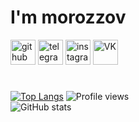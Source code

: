 # I'm **morozzov**

 [<img src='https://cdn.jsdelivr.net/npm/simple-icons@3.0.1/icons/github.svg' alt='github' height='40'>](https://github.com/morozzov) [<img src='https://cdn.jsdelivr.net/npm/simple-icons@3.0.1/icons/telegram.svg' alt='telegram' height='40'>](https://t.me/moroz_zov) [<img src='https://cdn.jsdelivr.net/npm/simple-icons@3.0.1/icons/instagram.svg' alt='instagram' height='40'>](https://www.instagram.com/_morozzov) [<img src='https://cdn.jsdelivr.net/npm/simple-icons@3.0.1/icons/vk.svg' alt='VK' height='40'>](https://vk.com/moroz_zov) 

#

 [![Top Langs](https://github-readme-stats.vercel.app/api/top-langs/?username=morozzov&layout=compact&theme=radical&langs_count=10&hide=Python)](https://github.com/anuraghazra/github-readme-stats)
 ![Profile views](https://gpvc.arturio.dev/morozzov)  
 ![GitHub stats](https://github-readme-stats.vercel.app/api?username=morozzov&show_icons=true&theme=radical) 